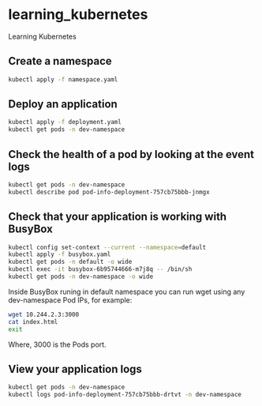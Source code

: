 # learning_kubernetes
Learning Kubernetes

## Create a namespace
```sh
kubectl apply -f namespace.yaml
```

## Deploy an application
```sh
kubectl apply -f deployment.yaml
kubectl get pods -n dev-namespace
```

## Check the health of a pod by looking at the event logs
```sh
kubectl get pods -n dev-namespace
kubectl describe pod pod-info-deployment-757cb75bbb-jnmgx
```

## Check that your application is working with BusyBox
```sh
kubectl config set-context --current --namespace=default
kubectl apply -f busybox.yaml
kubectl get pods -n default -o wide
kubectl exec -it busybox-6b95744666-m7j8q -- /bin/sh
kubectl get pods -n dev-namespace -o wide
```
Inside BusyBox runing in default namespace you can run wget using any dev-namespace Pod IPs, for example:
```sh
wget 10.244.2.3:3000
cat index.html
exit
```
Where, 3000 is the Pods port.

## View your application logs
```sh
kubectl get pods -n dev-namespace
kubectl logs pod-info-deployment-757cb75bbb-drtvt -n dev-namespace
```


